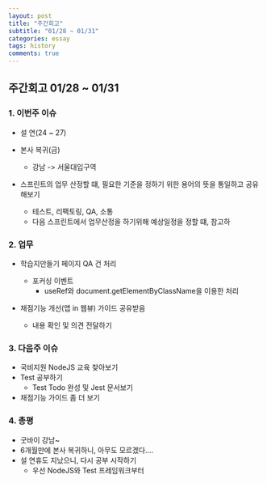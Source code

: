 ```yaml
---
layout: post
title: "주간회고"
subtitle: "01/28 ~ 01/31"
categories: essay
tags: history
comments: true
---
```



## 주간회고 01/28 ~ 01/31

### 1. 이번주 이슈

- 설 연(24 ~ 27)
- 본사 복귀(금)
    -   강남 -> 서울대입구역

- 스프린트의 업무 산정할 떄, 필요한 기준을 정하기 위한 용어의 뜻을 통일하고 공유해보기
    -   테스트, 리팩토링, QA, 소통
    -   다음 스프린트에서 업무산정을 하기위해 예상일정을 정할 떄, 참고하
    

### 2. 업무

-   학습지만들기 페이지 QA 건 처리
    -   포커싱 이벤트
        -   useRef와 document.getElementByClassName을 이용한 처리

-   채점기능 개선(앱 in 웹뷰) 가이드 공유받음
    -   내용 확인 및 의견 전달하기

### 3. 다음주 이슈

- 국비지원 NodeJS 교육 찾아보기
- Test 공부하기
    -   Test Todo 완성 및 Jest 문서보기
- 채점기능 가이드 좀 더 보기

### 4. 총평

-   굿바이 강남~
-   6개월만에 본사 복귀하니, 아무도 모르겠다....
-   설 연휴도 지났으니, 다시 공부 시작하기
    -   우선 NodeJS와 Test 프레임워크부터
